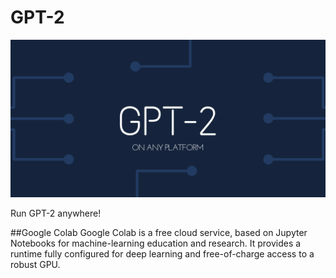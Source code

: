 # GPT-2
![Alt text](GPT-2.png?raw=true "Title")

Run GPT-2 anywhere!


##Google Colab
Google Colab is a free cloud service, based on Jupyter Notebooks for machine-learning education and research. It provides a runtime fully configured for deep learning and free-of-charge access to a robust GPU.

